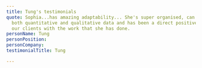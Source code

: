 ```yaml
---
title: Tung's testimonials
quote: Sophia...has amazing adaptability... She's super organised, can quickly analyse
  both quantitative and qualitative data and has been a direct positive impact on
  our clients with the work that she has done.
personName: Tung  
personPosition: 
personCompany: 
testimonialTitle: Tung

---
```

